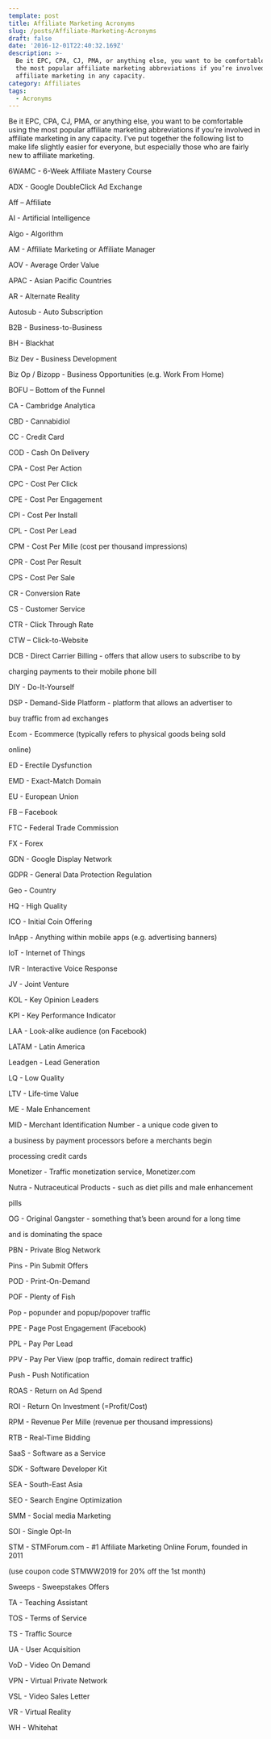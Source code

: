 ```yaml
---
template: post
title: Affiliate Marketing Acronyms
slug: /posts/Affiliate-Marketing-Acronyms
draft: false
date: '2016-12-01T22:40:32.169Z'
description: >-
  Be it EPC, CPA, CJ, PMA, or anything else, you want to be comfortable using
  the most popular affiliate marketing abbreviations if you’re involved in
  affiliate marketing in any capacity.
category: Affiliates
tags:
  - Acronyms
---
```

Be it EPC, CPA, CJ, PMA, or anything else, you want to be comfortable using the most popular affiliate marketing abbreviations if you’re involved in affiliate marketing in any capacity. I’ve put together the following list to make life slightly easier for everyone, but especially those who are fairly new to affiliate marketing.



6WAMC - 6-Week Affiliate Mastery Course

ADX - Google DoubleClick Ad Exchange

Aff – Affiliate

AI - Artificial Intelligence

Algo - Algorithm

AM - Affiliate Marketing or Affiliate Manager

AOV - Average Order Value

APAC - Asian Pacific Countries

AR - Alternate Reality

Autosub - Auto Subscription

B2B - Business-to-Business

BH - Blackhat

Biz Dev - Business Development

Biz Op / Bizopp - Business Opportunities (e.g. Work From Home)

BOFU – Bottom of the Funnel

CA - Cambridge Analytica

CBD - Cannabidiol

CC - Credit Card

COD - Cash On Delivery

CPA - Cost Per Action



CPC - Cost Per Click

CPE - Cost Per Engagement

CPI - Cost Per Install

CPL - Cost Per Lead

CPM - Cost Per Mille (cost per thousand impressions)

CPR - Cost Per Result

CPS - Cost Per Sale

CR - Conversion Rate

CS - Customer Service

CTR - Click Through Rate

CTW – Click-to-Website

DCB - Direct Carrier Billing - offers that allow users to subscribe to by

charging payments to their mobile phone bill

DIY - Do-It-Yourself

DSP - Demand-Side Platform - platform that allows an advertiser to

buy traffic from ad exchanges

Ecom - Ecommerce (typically refers to physical goods being sold

online)

ED - Erectile Dysfunction

EMD - Exact-Match Domain

EU - European Union

FB – Facebook

FTC - Federal Trade Commission

FX - Forex

GDN - Google Display Network

GDPR - General Data Protection Regulation

Geo - Country

HQ - High Quality

ICO - Initial Coin Offering

InApp - Anything within mobile apps (e.g. advertising banners)

IoT - Internet of Things

IVR - Interactive Voice Response

JV - Joint Venture

KOL - Key Opinion Leaders

KPI - Key Performance Indicator

LAA - Look-alike audience (on Facebook)

LATAM - Latin America

Leadgen - Lead Generation

LQ - Low Quality

LTV - Life-time Value

ME - Male Enhancement

MID - Merchant Identification Number - a unique code given to

a business by payment processors before a merchants begin

processing credit cards

Monetizer - Traffic monetization service, Monetizer.com

Nutra - Nutraceutical Products - such as diet pills and male enhancement

pills

OG - Original Gangster - something that’s been around for a long time

and is dominating the space

PBN - Private Blog Network

Pins - Pin Submit Offers

POD - Print-On-Demand

POF - Plenty of Fish

Pop - popunder and popup/popover traffic

PPE - Page Post Engagement (Facebook)

PPL - Pay Per Lead

PPV - Pay Per View (pop traffic, domain redirect traffic)

Push - Push Notification

ROAS - Return on Ad Spend

ROI - Return On Investment (=Profit/Cost)

RPM - Revenue Per Mille (revenue per thousand impressions)

RTB - Real-Time Bidding

SaaS - Software as a Service

SDK - Software Developer Kit

SEA - South-East Asia

SEO - Search Engine Optimization

SMM - Social media Marketing

SOI - Single Opt-In

STM - STMForum.com - #1 Affiliate Marketing Online Forum, founded in 2011

(use coupon code STMWW2019 for 20% off the 1st month)

Sweeps - Sweepstakes Offers

TA - Teaching Assistant

TOS - Terms of Service

TS - Traffic Source

UA - User Acquisition

VoD - Video On Demand

VPN - Virtual Private Network

VSL - Video Sales Letter

VR - Virtual Reality

WH - Whitehat
